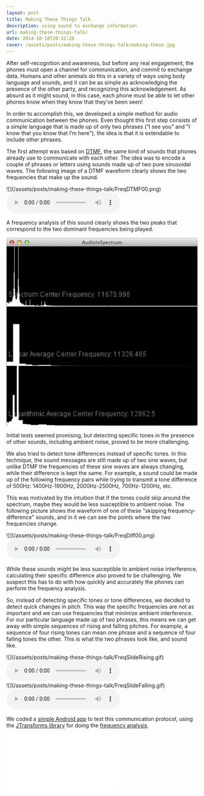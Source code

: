 ```yaml
---
layout: post
title: Making These Things Talk
description: using sound to exchange information
url: making-these-things-talk/
date: 2014-10-10T20:32:28
cover: /assets/posts/making-these-things-talk/making-these.jpg
---
```

After self-recognition and awareness, but before any real engagement, the phones must open a channel for communication, and commit to exchange data. Humans and other animals do this in a variety of ways using body language and sounds, and it can be as simple as acknowledging the presence of the other party, and recognizing this acknowledgement. As absurd as it might sound, in this case, each phone must be able to let other phones know when they know that they’ve been seen!

In order to accomplish this, we developed a simple method for audio communication between the phones. Even thought this first step consists of a simple language that is made up of only two phrases (“I see you” and "I know that you know that I’m here"), the idea is that it is extendable to include other phrases.

The first attempt was based on [DTMF](http://en.wikipedia.org/wiki/Dual-tone_multi-frequency_signaling), the same kind of sounds that phones already use to communicate with each other. The idea was to encode a couple of phrases or letters using sounds made up of two pure sinusoidal waves. The following image of a DTMF waveform clearly shows the two frequencies that make up the sound.

<div class="img-mp3-container">
  ![](/assets/posts/making-these-things-talk/FreqDTMF00.png)
  <audio controls src="/assets/posts/making-these-things-talk/DTMF.mp3"></audio>
</div>

A frequency analysis of this sound clearly shows the two peaks that correspond to the two dominant frequencies being played.
  
![](/assets/posts/making-these-things-talk/FreqDTMF_FFT00.png)
  
Initial tests seemed promising, but detecting specific tones in the presence of other sounds, including ambient noise, proved to be more challenging.

We also tried to detect tone differences instead of specific tones. In this technique, the sound messages are still made up of two sine waves, but unlike DTMF the frequencies of these sine waves are always changing, while their difference is kept the same. For example, a sound could be made up of the following frequency pairs while trying to transmit a tone difference of 500Hz: 1400Hz-1900Hz, 2000Hz-2500Hz, 700Hz-1200Hz, etc.

This was motivated by the intuition that if the tones could skip around the spectrum, maybe they would be less susceptible to ambient noise. The following picture shows the waveform of one of these "skipping frequency-difference" sounds, and in it we can see the points where the two frequencies change.

<div class="img-mp3-container">
  ![](/assets/posts/making-these-things-talk/FreqDiff00.png)
  <audio controls src="/assets/posts/making-these-things-talk/FreqDiff.mp3"></audio>
</div>

While these sounds might be less susceptible to ambient noise interference, calculating their specific difference also proved to be challenging. We suspect this has to do with how quickly and accurately the phones can perform the frequency analysis.

So, instead of detecting specific tones or tone differences, we decided to detect quick changes in pitch. This way the specific frequencies are not as important and we can use frequencies that minimize ambient interference. For our particular language made up of two phrases, this means we can get away with simple sequences of rising and falling pitches. For example, a sequence of four rising tones can mean one phrase and a sequence of four falling tones the other. This is what the two phrases look like, and sound like.

<div class="img-mp3-container">
  ![](/assets/posts/making-these-things-talk/FreqSlideRising.gif)
  <audio controls src="/assets/posts/making-these-things-talk/FreqSlideRising.mp3"></audio>
</div>

<div class="img-mp3-container">
  ![](/assets/posts/making-these-things-talk/FreqSlideFalling.gif)
  <audio controls src="/assets/posts/making-these-things-talk/FreqSlideFalling.mp3"></audio>
</div>

We coded a [simple Android app](https://github.com/thiagohersan/memememe/tree/master/Android/SoundTest) to test this communication protocol, using the [JTransforms library](https://sites.google.com/site/piotrwendykier/software/jtransforms) for doing the [frequency analysis](https://en.wikipedia.org/wiki/Fourier_transform).

<div class="video-wrapper video-wrapper-16x9">
  <iframe src="//www.youtube.com/embed/zQK71ccRudA?rel=0" frameborder="0" allowfullscreen=""></iframe>
</div>

